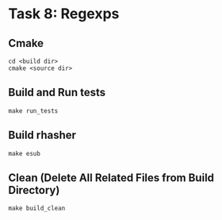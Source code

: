 # Task 8: Regexps

## Cmake
```
cd <build dir>
cmake <source dir>
```

## Build and Run tests
```
make run_tests
```
## Build rhasher
```
make esub
```

## Clean (Delete All Related Files from  Build Directory)
```
make build_clean
```